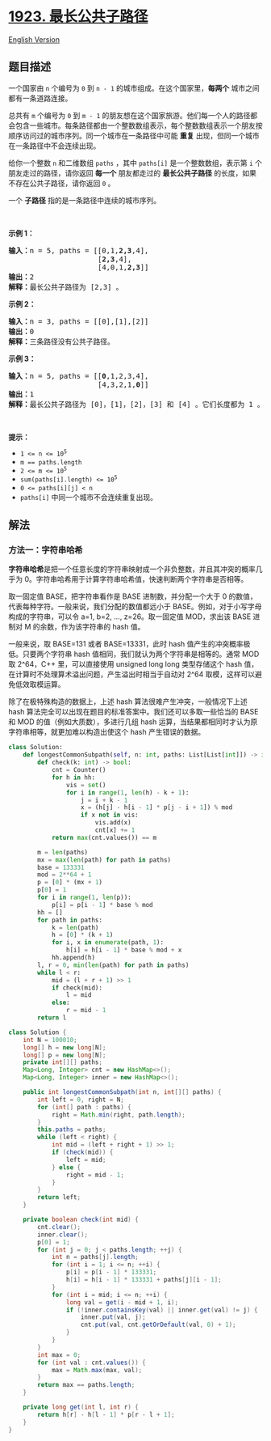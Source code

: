 # [1923. 最长公共子路径](https://leetcode.cn/problems/longest-common-subpath)

[English Version](/solution/1900-1999/1923.Longest%20Common%20Subpath/README_EN.md)

<!-- tags:数组,二分查找,后缀数组,哈希函数,滚动哈希 -->

<!-- difficulty:困难 -->

## 题目描述

<!-- 这里写题目描述 -->

<p>一个国家由 <code>n</code> 个编号为 <code>0</code> 到 <code>n - 1</code> 的城市组成。在这个国家里，<strong>每两个</strong> 城市之间都有一条道路连接。</p>

<p>总共有 <code>m</code> 个编号为 <code>0</code> 到 <code>m - 1</code> 的朋友想在这个国家旅游。他们每一个人的路径都会包含一些城市。每条路径都由一个整数数组表示，每个整数数组表示一个朋友按顺序访问过的城市序列。同一个城市在一条路径中可能 <strong>重复</strong> 出现，但同一个城市在一条路径中不会连续出现。</p>

<p>给你一个整数 <code>n</code> 和二维数组 <code>paths</code> ，其中 <code>paths[i]</code> 是一个整数数组，表示第 <code>i</code> 个朋友走过的路径，请你返回 <strong>每一个</strong> 朋友都走过的 <strong>最长公共子路径</strong> 的长度，如果不存在公共子路径，请你返回 <code>0</code> 。</p>

<p>一个 <strong>子路径</strong> 指的是一条路径中连续的城市序列。</p>

<p> </p>

<p><strong>示例 1：</strong></p>

<pre>
<b>输入：</b>n = 5, paths = [[0,1,<strong>2,3</strong>,4],
                     [<strong>2,3</strong>,4],
                     [4,0,1,<strong>2,3</strong>]]
<b>输出：</b>2
<b>解释：</b>最长公共子路径为 [2,3] 。
</pre>

<p><strong>示例 2：</strong></p>

<pre>
<b>输入：</b>n = 3, paths = [[0],[1],[2]]
<b>输出：</b>0
<b>解释：</b>三条路径没有公共子路径。
</pre>

<p><strong>示例 3：</strong></p>

<pre>
<b>输入：</b>n = 5, paths = [[<strong>0</strong>,1,2,3,4],
                     [4,3,2,1,<strong>0</strong>]]
<b>输出：</b>1
<b>解释：</b>最长公共子路径为 [0]，[1]，[2]，[3] 和 [4] 。它们长度都为 1 。</pre>

<p> </p>

<p><strong>提示：</strong></p>

<ul>
	<li><code>1 <= n <= 10<sup>5</sup></code></li>
	<li><code>m == paths.length</code></li>
	<li><code>2 <= m <= 10<sup>5</sup></code></li>
	<li><code>sum(paths[i].length) <= 10<sup>5</sup></code></li>
	<li><code>0 <= paths[i][j] < n</code></li>
	<li><code>paths[i]</code> 中同一个城市不会连续重复出现。</li>
</ul>

## 解法

### 方法一：字符串哈希

**字符串哈希**是把一个任意长度的字符串映射成一个非负整数，并且其冲突的概率几乎为 0。字符串哈希用于计算字符串哈希值，快速判断两个字符串是否相等。

取一固定值 BASE，把字符串看作是 BASE 进制数，并分配一个大于 0 的数值，代表每种字符。一般来说，我们分配的数值都远小于 BASE。例如，对于小写字母构成的字符串，可以令 a=1, b=2, ..., z=26。取一固定值 MOD，求出该 BASE 进制对 M 的余数，作为该字符串的 hash 值。

一般来说，取 BASE=131 或者 BASE=13331，此时 hash 值产生的冲突概率极低。只要两个字符串 hash 值相同，我们就认为两个字符串是相等的。通常 MOD 取 2^64，C++ 里，可以直接使用 unsigned long long 类型存储这个 hash 值，在计算时不处理算术溢出问题，产生溢出时相当于自动对 2^64 取模，这样可以避免低效取模运算。

除了在极特殊构造的数据上，上述 hash 算法很难产生冲突，一般情况下上述 hash 算法完全可以出现在题目的标准答案中。我们还可以多取一些恰当的 BASE 和 MOD 的值（例如大质数），多进行几组 hash 运算，当结果都相同时才认为原字符串相等，就更加难以构造出使这个 hash 产生错误的数据。

<!-- tabs:start -->

```python
class Solution:
    def longestCommonSubpath(self, n: int, paths: List[List[int]]) -> int:
        def check(k: int) -> bool:
            cnt = Counter()
            for h in hh:
                vis = set()
                for i in range(1, len(h) - k + 1):
                    j = i + k - 1
                    x = (h[j] - h[i - 1] * p[j - i + 1]) % mod
                    if x not in vis:
                        vis.add(x)
                        cnt[x] += 1
            return max(cnt.values()) == m

        m = len(paths)
        mx = max(len(path) for path in paths)
        base = 133331
        mod = 2**64 + 1
        p = [0] * (mx + 1)
        p[0] = 1
        for i in range(1, len(p)):
            p[i] = p[i - 1] * base % mod
        hh = []
        for path in paths:
            k = len(path)
            h = [0] * (k + 1)
            for i, x in enumerate(path, 1):
                h[i] = h[i - 1] * base % mod + x
            hh.append(h)
        l, r = 0, min(len(path) for path in paths)
        while l < r:
            mid = (l + r + 1) >> 1
            if check(mid):
                l = mid
            else:
                r = mid - 1
        return l
```

```java
class Solution {
    int N = 100010;
    long[] h = new long[N];
    long[] p = new long[N];
    private int[][] paths;
    Map<Long, Integer> cnt = new HashMap<>();
    Map<Long, Integer> inner = new HashMap<>();

    public int longestCommonSubpath(int n, int[][] paths) {
        int left = 0, right = N;
        for (int[] path : paths) {
            right = Math.min(right, path.length);
        }
        this.paths = paths;
        while (left < right) {
            int mid = (left + right + 1) >> 1;
            if (check(mid)) {
                left = mid;
            } else {
                right = mid - 1;
            }
        }
        return left;
    }

    private boolean check(int mid) {
        cnt.clear();
        inner.clear();
        p[0] = 1;
        for (int j = 0; j < paths.length; ++j) {
            int n = paths[j].length;
            for (int i = 1; i <= n; ++i) {
                p[i] = p[i - 1] * 133331;
                h[i] = h[i - 1] * 133331 + paths[j][i - 1];
            }
            for (int i = mid; i <= n; ++i) {
                long val = get(i - mid + 1, i);
                if (!inner.containsKey(val) || inner.get(val) != j) {
                    inner.put(val, j);
                    cnt.put(val, cnt.getOrDefault(val, 0) + 1);
                }
            }
        }
        int max = 0;
        for (int val : cnt.values()) {
            max = Math.max(max, val);
        }
        return max == paths.length;
    }

    private long get(int l, int r) {
        return h[r] - h[l - 1] * p[r - l + 1];
    }
}
```

<!-- tabs:end -->

<!-- end -->
